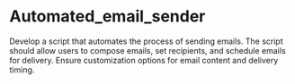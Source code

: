 # Automated_email_sender
Develop a script that automates the process of sending emails. The script should allow users to compose emails, set recipients, and schedule emails for delivery. Ensure customization options for email content and delivery timing.
